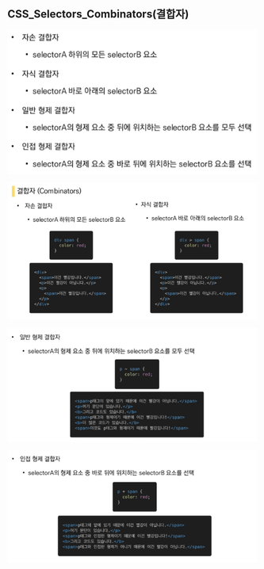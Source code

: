 ## CSS_Selectors_Combinators(결합자)

![image-20210802165100236](photo\image-20210802165100236.png)

![image-20210802165109871](photo\image-20210802165109871.png)

![image-20210802165132904](photo\image-20210802165132904.png)

![image-20210802165141502](photo\image-20210802165141502.png)


